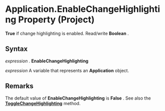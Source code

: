 
# Application.EnableChangeHighlighting Property (Project)

 **True** if change highlighting is enabled. Read/write **Boolean** .


## Syntax

 _expression_ . **EnableChangeHighlighting**

 _expression_ A variable that represents an **Application** object.


## Remarks

The default value of  **EnableChangeHighlighting** is **False** . See also the **[ToggleChangeHighlighting](1b18eb3a-b614-a135-6a82-328cf33c5db8.md)** method.

